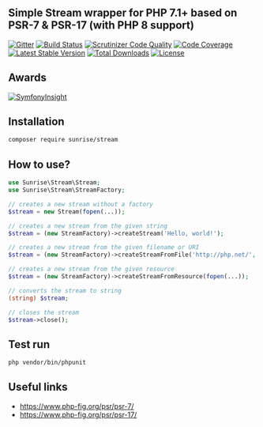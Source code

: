 ## Simple Stream wrapper for PHP 7.1+ based on PSR-7 & PSR-17 (with PHP 8 support)

[![Gitter](https://badges.gitter.im/sunrise-php/support.png)](https://gitter.im/sunrise-php/support)
[![Build Status](https://api.travis-ci.com/sunrise-php/stream.svg?branch=master)](https://travis-ci.com/sunrise-php/stream)
[![Scrutinizer Code Quality](https://scrutinizer-ci.com/g/sunrise-php/stream/badges/quality-score.png?b=master)](https://scrutinizer-ci.com/g/sunrise-php/stream/?branch=master)
[![Code Coverage](https://scrutinizer-ci.com/g/sunrise-php/stream/badges/coverage.png?b=master)](https://scrutinizer-ci.com/g/sunrise-php/stream/?branch=master)
[![Latest Stable Version](https://poser.pugx.org/sunrise/stream/v/stable)](https://packagist.org/packages/sunrise/stream)
[![Total Downloads](https://poser.pugx.org/sunrise/stream/downloads)](https://packagist.org/packages/sunrise/stream)
[![License](https://poser.pugx.org/sunrise/stream/license)](https://packagist.org/packages/sunrise/stream)

## Awards

[![SymfonyInsight](https://insight.symfony.com/projects/a6301a76-9b35-49a3-adb1-ebbf59f810f2/big.svg)](https://insight.symfony.com/projects/a6301a76-9b35-49a3-adb1-ebbf59f810f2)

## Installation

```bash
composer require sunrise/stream
```

## How to use?

```php
use Sunrise\Stream\Stream;
use Sunrise\Stream\StreamFactory;

// creates a new stream without a factory
$stream = new Stream(fopen(...));

// creates a new stream from the given string
$stream = (new StreamFactory)->createStream('Hello, world!');

// creates a new stream from the given filename or URI
$stream = (new StreamFactory)->createStreamFromFile('http://php.net/', 'rb');

// creates a new stream from the given resource
$stream = (new StreamFactory)->createStreamFromResource(fopen(...));

// converts the stream to string
(string) $stream;

// closes the stream
$stream->close();
```

## Test run

```bash
php vendor/bin/phpunit
```

## Useful links

* https://www.php-fig.org/psr/psr-7/
* https://www.php-fig.org/psr/psr-17/
